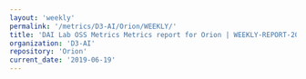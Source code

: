 ```yaml
---
layout: 'weekly'
permalink: '/metrics/D3-AI/Orion/WEEKLY/'
title: 'DAI Lab OSS Metrics Metrics report for Orion | WEEKLY-REPORT-2019-06-19'
organization: 'D3-AI'
repository: 'Orion'
current_date: '2019-06-19'
---
```

